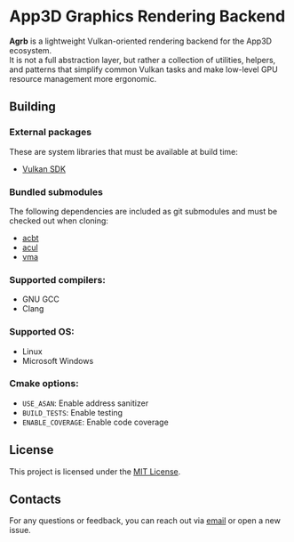 # App3D Graphics Rendering Backend

**Agrb** is a lightweight Vulkan-oriented rendering backend for the App3D ecosystem.  
It is not a full abstraction layer, but rather a collection of utilities, helpers, and patterns that simplify common Vulkan tasks and make low-level GPU resource management more ergonomic.

## Building

### External packages
These are system libraries that must be available at build time:
- [Vulkan SDK](https://www.lunarg.com/vulkan-sdk/)

### Bundled submodules
The following dependencies are included as git submodules and must be checked out when cloning:

- [acbt](https://github.com/app3d-public/acbt)
- [acul](https://github.com/app3d-public/acul)
- [vma](https://github.com/GPUOpen-LibrariesAndSDKs/VulkanMemoryAllocator)

### Supported compilers:
- GNU GCC
- Clang

### Supported OS:
- Linux
- Microsoft Windows

### Cmake options:
- `USE_ASAN`: Enable address sanitizer
- `BUILD_TESTS`: Enable testing
- `ENABLE_COVERAGE`: Enable code coverage

## License
This project is licensed under the [MIT License](LICENSE).

## Contacts
For any questions or feedback, you can reach out via [email](mailto:wusikijeronii@gmail.com) or open a new issue.